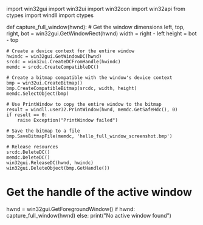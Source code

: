 import win32gui
import win32ui
import win32con
import win32api
from ctypes import windll
import ctypes

def capture_full_window(hwnd):
    # Get the window dimensions
    left, top, right, bot = win32gui.GetWindowRect(hwnd)
    width = right - left
    height = bot - top

    # Create a device context for the entire window
    hwindc = win32gui.GetWindowDC(hwnd)
    srcdc = win32ui.CreateDCFromHandle(hwindc)
    memdc = srcdc.CreateCompatibleDC()

    # Create a bitmap compatible with the window's device context
    bmp = win32ui.CreateBitmap()
    bmp.CreateCompatibleBitmap(srcdc, width, height)
    memdc.SelectObject(bmp)

    # Use PrintWindow to copy the entire window to the bitmap
    result = windll.user32.PrintWindow(hwnd, memdc.GetSafeHdc(), 0)
    if result == 0:
        raise Exception("PrintWindow failed")

    # Save the bitmap to a file
    bmp.SaveBitmapFile(memdc, 'hello_full_window_screenshot.bmp')

    # Release resources
    srcdc.DeleteDC()
    memdc.DeleteDC()
    win32gui.ReleaseDC(hwnd, hwindc)
    win32gui.DeleteObject(bmp.GetHandle())

# Get the handle of the active window
hwnd = win32gui.GetForegroundWindow()
if hwnd:
    capture_full_window(hwnd)
else:
    print("No active window found")
